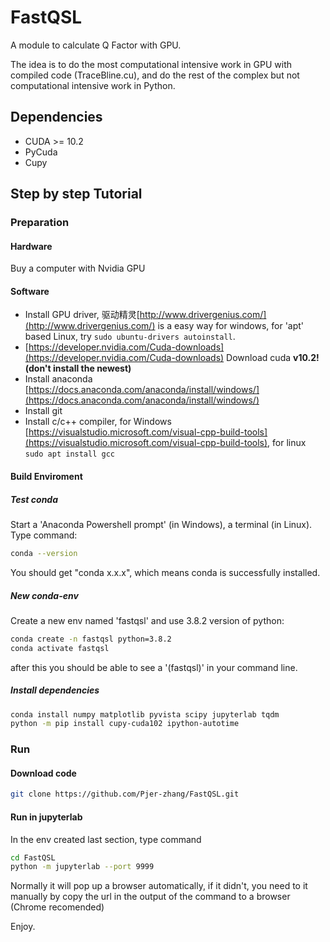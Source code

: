 # FastQSL

A module to calculate Q Factor with GPU.

The idea is to do the most computational intensive work in GPU with compiled code (TraceBline.cu), and do the rest of the complex but not computational intensive work in Python.

## Dependencies

* CUDA >= 10.2
* PyCuda
* Cupy

## Step by step Tutorial

### Preparation

#### Hardware

Buy a computer with Nvidia GPU

#### Software

* Install GPU driver, 驱动精灵[http://www.drivergenius.com/](http://www.drivergenius.com/) is a easy way for windows, for 'apt' based Linux, try ```sudo ubuntu-drivers autoinstall```.
* [https://developer.nvidia.com/Cuda-downloads](https://developer.nvidia.com/Cuda-downloads) Download cuda **v10.2! (don't install the newest)**
* Install anaconda [https://docs.anaconda.com/anaconda/install/windows/](https://docs.anaconda.com/anaconda/install/windows/)
* Install git
* Install c/c++ compiler, for Windows [https://visualstudio.microsoft.com/visual-cpp-build-tools](https://visualstudio.microsoft.com/visual-cpp-build-tools), for linux ```sudo apt install gcc```

#### Build Enviroment

##### Test conda

Start a 'Anaconda Powershell prompt' (in Windows), a terminal (in Linux). Type command:

```bash
conda --version
```

You should get "conda x.x.x", which means conda is successfully installed.

##### New conda-env

Create a new env named 'fastqsl' and use 3.8.2 version of python:

```bash
conda create -n fastqsl python=3.8.2
conda activate fastqsl
```

after this you should be able to see a '(fastqsl)' in your command line.

##### Install dependencies

```bash
conda install numpy matplotlib pyvista scipy jupyterlab tqdm
python -m pip install cupy-cuda102 ipython-autotime 
```

### Run

#### Download code

```bash
git clone https://github.com/Pjer-zhang/FastQSL.git
```

#### Run in jupyterlab

In the env created last section, type command

```bash
cd FastQSL
python -m jupyterlab --port 9999
```

Normally it will pop up a browser automatically, if it didn't, you need to it manually by copy the url in the output of the command to a browser (Chrome recomended)

Enjoy.
